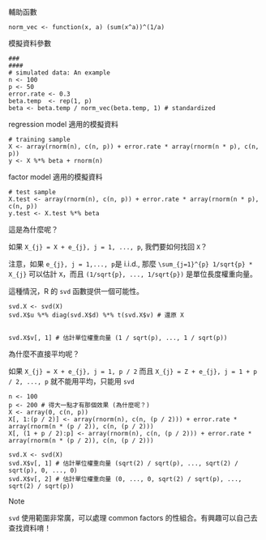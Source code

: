 輔助函數
```
norm_vec <- function(x, a) (sum(x^a))^(1/a)
```

模擬資料參數
```
###
####
# simulated data: An example
n <- 100  
p <- 50
error.rate <- 0.3
beta.temp  <- rep(1, p)
beta <- beta.temp / norm_vec(beta.temp, 1) # standardized
```

regression model 適用的模擬資料
```
# training sample
X <- array(rnorm(n), c(n, p)) + error.rate * array(rnorm(n * p), c(n, p))
y <- X %*% beta + rnorm(n)
```

factor model 適用的模擬資料
```
# test sample
X.test <- array(rnorm(n), c(n, p)) + error.rate * array(rnorm(n * p), c(n, p))
y.test <- X.test %*% beta

```

這是為什麼呢？

如果
`X_{j} = X + e_{j}, j = 1, ..., p`, 我們要如何找回 `X`？

注意，如果 `e_{j}, j = 1,..., p`是 i.i.d., 那麼 `\sum_{j=1}^{p} 1/sqrt{p} * X_{j}` 可以估計 `X`，而且 `(1/sqrt{p}, ..., 1/sqrt{p})` 是單位長度權重向量。

這種情況，R 的 `svd` 函數提供一個可能性。

```
svd.X <- svd(X)
svd.X$u %*% diag(svd.X$d) %*% t(svd.X$v) # 還原 X


svd.X$v[, 1] # 估計單位權重向量 (1 / sqrt(p), ..., 1 / sqrt(p))
```

為什麼不直接平均呢？

如果 `X_{j} = X + e_{j}, j = 1, p / 2` 而且 `X_{j} = Z + e_{j}, j = 1 + p / 2, ..., p` 就不能用平均，只能用 `svd`

```
n <- 100
p <- 200 # 得大一點才有那個效果 (為什麼呢？)
X <- array(0, c(n, p))
X[, 1:(p / 2)] <- array(rnorm(n), c(n, (p / 2))) + error.rate * array(rnorm(n * (p / 2)), c(n, (p / 2)))
X[, (1 + p / 2):p] <- array(rnorm(n), c(n, (p / 2))) + error.rate * array(rnorm(n * (p / 2)), c(n, (p / 2)))

svd.X <- svd(X)
svd.X$v[, 1] # 估計單位權重向量 (sqrt(2) / sqrt(p), ..., sqrt(2) / sqrt(p), 0, ..., 0)
svd.X$v[, 2] # 估計單位權重向量 (0, ..., 0, sqrt(2) / sqrt(p), ..., sqrt(2) / sqrt(p))

```

> [!NOTE]
> `svd` 使用範圍非常廣，可以處理 common factors 的性組合。有興趣可以自己去查找資料唷！


